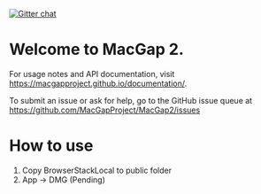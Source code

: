 [![Gitter chat](https://badges.gitter.im/MacGapProject/MacGap2.png)](https://gitter.im/MacGapProject/MacGap2)

# Welcome to MacGap 2.

For usage notes and API documentation, visit https://macgapproject.github.io/documentation/.

To submit an issue or ask for help, go to the GitHub issue queue at https://github.com/MacGapProject/MacGap2/issues

# How to use

1. Copy BrowserStackLocal to public folder
2. App -> DMG (Pending)
